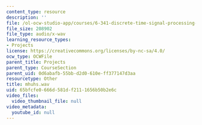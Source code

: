 ```yaml
---
content_type: resource
description: ''
file: /ol-ocw-studio-app/courses/6-341-discrete-time-signal-processing-fall-2005/65bfcfe0666d581df2111656b50b2e6c_mhuhs.wav
file_size: 208902
file_type: audio/x-wav
learning_resource_types:
- Projects
license: https://creativecommons.org/licenses/by-nc-sa/4.0/
ocw_type: OCWFile
parent_title: Projects
parent_type: CourseSection
parent_uid: 0d6abafb-55bb-d2d0-610e-ff377147d3aa
resourcetype: Other
title: mhuhs.wav
uid: 65bfcfe0-666d-581d-f211-1656b50b2e6c
video_files:
  video_thumbnail_file: null
video_metadata:
  youtube_id: null
---
```

